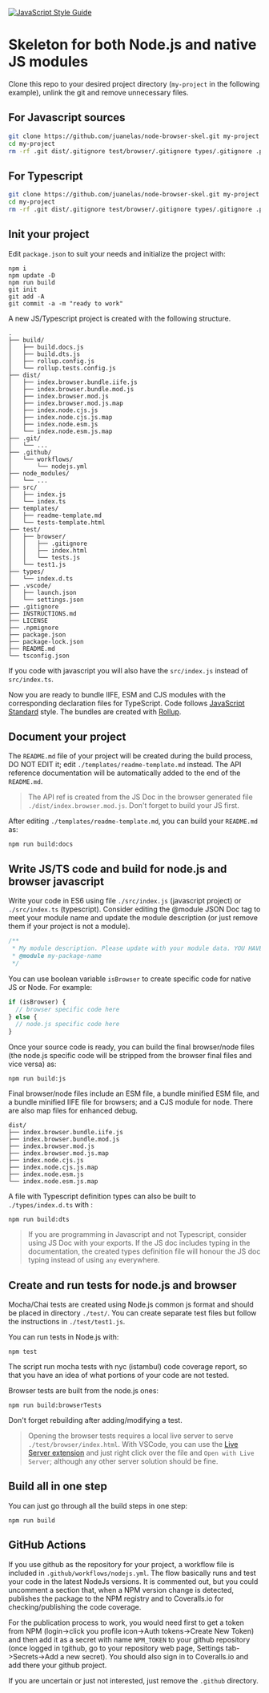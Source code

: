 [![JavaScript Style Guide](https://img.shields.io/badge/code_style-standard-brightgreen.svg)](https://standardjs.com)

# Skeleton for both Node.js and native JS modules

Clone this repo to your desired project directory (`my-project` in the following example), unlink the git and remove unnecessary files.

## For Javascript sources

```bash
git clone https://github.com/juanelas/node-browser-skel.git my-project
cd my-project
rm -rf .git dist/.gitignore test/browser/.gitignore types/.gitignore .package-lock.json README.md INSTRUCTIONS.md src/index.ts
```

## For Typescript

```bash
git clone https://github.com/juanelas/node-browser-skel.git my-project
cd my-project
rm -rf .git dist/.gitignore test/browser/.gitignore types/.gitignore .package-lock.json README.md INSTRUCTIONS.md src/index.js
```

## Init your project

Edit `package.json` to suit your needs and initialize the project with:

```console
npm i
npm update -D
npm run build
git init
git add -A
git commit -a -m "ready to work"
```

A new JS/Typescript project is created with the following structure.

```text
.
├── build/
│   ├── build.docs.js
│   ├── build.dts.js
│   ├── rollup.config.js
│   └── rollup.tests.config.js
├── dist/
│   ├── index.browser.bundle.iife.js
│   ├── index.browser.bundle.mod.js
│   ├── index.browser.mod.js
│   ├── index.browser.mod.js.map
│   ├── index.node.cjs.js
│   ├── index.node.cjs.js.map
│   ├── index.node.esm.js
│   └── index.node.esm.js.map
├── .git/
│   └── ...
├── .github/
│   └── workflows/
│       └── nodejs.yml
├── node_modules/
│   └── ...
├── src/
│   ├── index.js
│   └── index.ts
├── templates/
│   ├── readme-template.md
│   └── tests-template.html
├── test/
│   ├── browser/
│   │   ├── .gitignore
│   │   ├── index.html
│   │   └── tests.js
│   └── test1.js
├── types/
│   └── index.d.ts
├── .vscode/
│   ├── launch.json
│   └── settings.json
├── .gitignore
├── INSTRUCTIONS.md
├── LICENSE
├── .npmignore
├── package.json
├── package-lock.json
├── README.md
└── tsconfig.json
```

If you code with javascript you will also have the `src/index.js` instead of `src/index.ts`.

Now you are ready to bundle IIFE, ESM and CJS modules with the corresponding declaration files for TypeScript. Code follows [JavaScript Standard](https://standardjs.com) style. The bundles are created with [Rollup](https://rollupjs.org).

## Document your project

The `README.md` file of your project will be created during the build process, DO NOT EDIT it; edit `./templates/readme-template.md` instead. The API reference documentation will be automatically added to the end of the `README.md`.
> The API ref is created from the JS Doc in the browser generated file `./dist/index.browser.mod.js`. Don't forget to build your JS first.

After editing `./templates/readme-template.md`, you can build your `README.md` as:

```console
npm run build:docs
```

## Write JS/TS code and build for node.js and browser javascript

Write your code in ES6 using file `./src/index.js` (javascript project) or `./src/index.ts` (typescript). Consider editing the @module JSON Doc tag to meet your module name and update the module description (or just remove them if your project is not a module).

```javascript
/**
 * My module description. Please update with your module data. YOU HAVE TO MANUALLY DO IT!
 * @module my-package-name
 */
```

You can use boolean variable `isBrowser` to create specific code for native JS or Node. For example:

```javascript
if (isBrowser) {
  // browser specific code here
} else {
  // node.js specific code here
}
```

Once your source code is ready, you can build the final browser/node files (the node.js specific code will be stripped from the browser final files and vice versa) as:

```console
npm run build:js
```

Final browser/node files include an ESM file, a bundle minified ESM file, and a bundle minified IIFE file for browsers; and a CJS module for node. There are also map files for enhanced debug.

```text
dist/
├── index.browser.bundle.iife.js
├── index.browser.bundle.mod.js
├── index.browser.mod.js
├── index.browser.mod.js.map
├── index.node.cjs.js
├── index.node.cjs.js.map
├── index.node.esm.js
└── index.node.esm.js.map
```

A file with Typescript definition types can also be built to `./types/index.d.ts` with :

```console
npm run build:dts
```

> If you are programming in Javascript and not Typescript, consider using JS Doc with your exports. If the JS doc includes typing in the documentation, the created types definition file will honour the JS doc typing instead of using `any` everywhere.

## Create and run tests for node.js and browser

Mocha/Chai tests are created using Node.js common js format and should be placed in directory `./test/`. You can create separate test files but follow the instructions in `./test/test1.js`.

You can run tests in Node.js with:

```console
npm test
```

The script run mocha tests with nyc (istambul) code coverage report, so that you have an idea of what portions of your code are not tested.

Browser tests are built from the node.js ones:

```console
npm run build:browserTests
```

Don't forget rebuilding after adding/modifying a test.

> Opening the browser tests requires a local live server to serve `./test/browser/index.html`. With VSCode, you can use the [Live Server extension](https://marketplace.visualstudio.com/items?itemName=ritwickdey.LiveServer) and just right click over the file and `Open with Live Server`; although any other server solution should be fine.

## Build all in one step

You can just go through all the build steps in one step:

```console
npm run build
```

## GitHub Actions

If you use github as the repository for your project, a workflow file is included in `.github/workflows/nodejs.yml`. The flow basically runs and test your code in the latest NodeJs versions. It is commented out, but you could uncomment a section that, when a NPM version change is detected, publishes the package to the NPM registry and to Coveralls.io for checking/publishing the code coverage.

For the publication process to work, you would need first to get a token from NPM (login->click you profile icon->Auth tokens->Create New Token) and then add it as a secret with name `NPM_TOKEN` to your github repository (once logged in tgithub, go to your repository web page, Settings tab->Secrets->Add a new secret). You should also sign in to Coveralls.io and add there your github project.

If you are uncertain or just not interested, just remove the `.github` directory.
